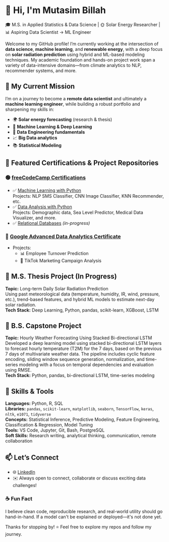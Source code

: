 # 👋 Hi, I'm Mutasim Billah

🎓 M.S. in Applied Statistics & Data Science | 🌞 Solar Energy Researcher | 📊 Aspiring Data Scientist → ML Engineer  

Welcome to my GitHub profile! I’m currently working at the intersection of **data science**, **machine learning**, and **renewable energy**, with a deep focus on **solar radiation prediction** using hybrid and ML-based modeling techniques. My academic foundation and hands-on project work span a variety of data-intensive domains—from climate analytics to NLP, recommender systems, and more.


## 🚀 My Current Mission

I’m on a journey to become a **remote data scientist** and ultimately a **machine learning engineer**, while building a robust portfolio and sharpening my skills in:

- 🌍 **Solar energy forecasting** (research & thesis)
- 🤖 **Machine Learning & Deep Learning**
- 🧹 **Data Engineering fundamentals**
- 📈 **Big Data analytics**
- 📚 **Statistical Modeling**


## 📁 Featured Certifications & Project Repositories

### 🟢 [freeCodeCamp Certifications](https://www.freecodecamp.org/)
- ✅ [Machine Learning with Python](https://github.com/mmbillah804/machine-learning-with-python-freecodecamp)  
  Projects: NLP SMS Classifier, CNN Image Classifier, KNN Recommender, etc.
- ✅ [Data Analysis with Python](https://github.com/mmbillah804/data-analysis-with-python-freecodecamp)  
  Projects: Demographic data, Sea Level Predictor, Medical Data Visualizer, and more.
- ✅ [Relational Databases](#) *(in-progress)*

### 📘 [Google Advanced Data Analytics Certificate](https://github.com/mmbillah804/google-advanced-data-analytics-coursera)
- Projects:  
  - 📊 Employee Turnover Prediction  
  - 📱 TikTok Marketing Campaign Analysis


## 📌 M.S. Thesis Project (In Progress)
**Topic:** Long-term Daily Solar Radiation Prediction  
Using past meteorological data (temperature, humidity, IR, wind, pressure, etc.), trend-based features, and hybrid ML models to estimate next-day solar radiation.  
**Tech Stack:** Deep Learning, Python, pandas, scikit-learn, XGBoost, LSTM

## 📌 B.S. Capstone Project
**Topic:** Hourly Weather Forecasting Using Stacked Bi-directional LSTM  
Developed a deep learning model using stacked bi-directional LSTM layers to forecast hourly temperature (T2M) for the 7 days, based on the previous 7 days of multivariate weather data. The pipeline includes cyclic feature encoding, sliding window sequence generation, normalization, and time-series modeling with a focus on temporal dependencies and evaluation using RMSE.  
**Tech Stack:** Python, pandas, bi-directional LSTM, time-series modeling

## 🧠 Skills & Tools

**Languages:** Python, R, SQL  
**Libraries:** `pandas`, `scikit-learn`, `matplotlib`, `seaborn`, `TensorFlow`, `keras`, `nltk`, `e1071`, `tidyverse`  
**Concepts:** Statistical Inference, Predictive Modeling, Feature Engineering, Classification & Regression, Model Tuning  
**Tools:** VS Code, Jupyter, Git, Bash, PostgreSQL  
**Soft Skills:** Research writing, analytical thinking, communication, remote collaboration


## 📫 Let’s Connect

- 🌐 [LinkedIn](https://www.linkedin.com/in/mmbillah804/)   
- ✉️ Always open to connect, collaborate or discuss exciting data challenges!


### ☕ Fun Fact
I believe clean code, reproducible research, and real-world utility should go hand-in-hand. If a model can't be explained or deployed—it's not done yet.

Thanks for stopping by! ⭐ Feel free to explore my repos and follow my journey.

